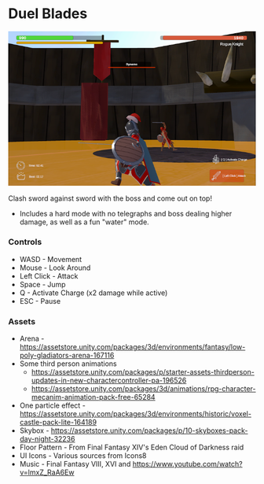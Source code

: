 # Duel Blades

![Duel Blades](banner.png)

Clash sword against sword with the boss and come out on top!

- Includes a hard mode with no telegraphs and boss dealing higher damage, as well as a fun "water" mode.

### Controls
- WASD - Movement
- Mouse - Look Around
- Left Click - Attack
- Space - Jump
- Q - Activate Charge (x2 damage while active)
- ESC - Pause

### Assets
- Arena - https://assetstore.unity.com/packages/3d/environments/fantasy/low-poly-gladiators-arena-167116
- Some third person animations
    - https://assetstore.unity.com/packages/p/starter-assets-thirdperson-updates-in-new-charactercontroller-pa-196526
    - https://assetstore.unity.com/packages/3d/animations/rpg-character-mecanim-animation-pack-free-65284
- One particle effect - https://assetstore.unity.com/packages/3d/environments/historic/voxel-castle-pack-lite-164189
- Skybox - https://assetstore.unity.com/packages/p/10-skyboxes-pack-day-night-32236
- Floor Pattern - From Final Fantasy XIV's Eden Cloud of Darkness raid
- UI Icons - Various sources from Icons8
- Music - Final Fantasy VIII, XVI and https://www.youtube.com/watch?v=lmxZ_RaA6Ew
